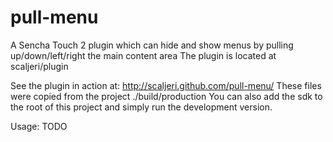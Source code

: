 pull-menu
=========

A Sencha Touch 2 plugin which can hide and show menus by pulling up/down/left/right the main content area
The plugin is located at scaljeri/plugin

See the plugin in action at: http://scaljeri.github.com/pull-menu/
These files were copied from the project ./build/production
You can also add the sdk to the root of this project and simply run the development version.

Usage: TODO
